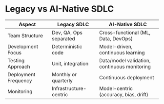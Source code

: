 # Legacy vs AI-Native SDLC

| Aspect             | Legacy SDLC                                 | AI-Native SDLC                           |
|--------------------|---------------------------------------------|------------------------------------------|
| Team Structure     | Dev, QA, Ops separated                       | Cross-functional (ML, Data, DevOps)      |
| Development Focus  | Deterministic code                           | Model-driven, continuous learning        |
| Testing Approach   | Unit, integration                            | Data/model validation, continuous monitoring|
| Deployment Frequency| Monthly or quarterly                        | Continuous deployment                    |
| Monitoring         | Infrastructure-centric                       | Model-centric (accuracy, bias, drift)    |